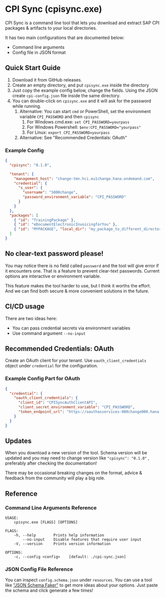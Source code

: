 # CPI Sync (cpisync.exe)

CPI Sync is a command line tool that lets you download and extract SAP CPI packages & artifacts to your local directories.

It has two main configurations that are documented below:

- Command line arguments
- Config file in JSON format

## Quick Start Guide

1. Download it from GitHub releases.
2. Create an empty directory, and put `cpisync.exe` inside the directory
3. Just copy the example config below, change the fields. Using the JSON create `cpi-config.json` file inside the same directory.
4. You can double-click on `cpisync.exe` and it will ask for the password while running.
   1. Alternative: You can start `cmd` or PowerShell, set the environment variable `CPI_PASSWORD` and then `cpisync`
      1. For Windows cmd.exe: `set CPI_PASSWORD=yourpass`
      2. For Windows Powershell: `$env:CPI_PASSWORD="yourpass"`
      3. For Linux: `export CPI_PASSWORD=yourpass`
   2. Alternative: See "Recommended Credentials: OAuth"

### Example Config

```json
{
  "cpisync": "0.1.0",

  "tenant": {
    "management_host": "change-tmn.hci.eu1change.hana.ondemand.com",
    "credential": {
      "s_user": {
        "username": "S000change",
        "password_environment_variable": "CPI_PASSWORD"
      }
    }
  },
  "packages": [
    { "id": "TrainingPackage" },
    { "id": "eDocumentElectronicInvoicingforYou" },
    { "id": "MYPACKAGE", "local_dir": "my_package_to_different_directory" }
  ]
}
```

## No clear-text password please!

You may notice there is no field called `password` and the tool will give error if it encounters one. That is a feature to prevent clear-text passwords. Current options are interactive or environment variable.

This feature makes the tool harder to use, but I think it worths the effort. And we can find both secure & more convenient solutions in the future.

## CI/CD usage

There are two ideas here:

- You can pass credential secrets via environment variables
- Use command argument `--no-input`

## Recommended Credentials: OAuth

Create an OAuth client for your tenant. Use `oauth_client_credentials` object under `credential` for the configuration.

### Example Config Part for OAuth

```json
{
  "credential": {
    "oauth_client_credentials": {
      "client_id": "CPISyncAuthClientAPI",
      "client_secret_environment_variable": "CPI_PASSWORD",
      "token_endpoint_url": "https://oauthasservices-000change000.hana.ondemand.com/oauth2/api/v1/token"
    }
  }
}
```

## Updates

When you download a new version of the tool. Schema version will be updated and you may need to change version like `"cpisync": "0.1.0"` , preferably after checking the documentation!

There may be occasional breaking changes on the format, advice & feedback from the community will play a big role.

## Reference

### Command Line Arguments Reference

```
USAGE:
    cpisync.exe [FLAGS] [OPTIONS]

FLAGS:
    -h, --help        Prints help information
        --no-input    Disable features that require user input
    -V, --version     Prints version information

OPTIONS:
    -c, --config <config>    [default: ./cpi-sync.json]
```

### JSON Config File Reference

You can inspect `config.schema.json` under `resources`. You can use a tool like ["JSON Schema Faker"](https://json-schema-faker.js.org/) to get more ideas about your options. Just paste the schema and click generate a few times!
